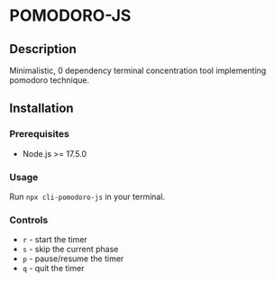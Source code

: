 # POMODORO-JS

## Description

Minimalistic, 0 dependency terminal concentration tool implementing pomodoro technique.

## Installation

### Prerequisites

- Node.js >= 17.5.0

### Usage

Run `npx cli-pomodoro-js` in your terminal.

### Controls

- `r` - start the timer
- `s` - skip the current phase
- `p` - pause/resume the timer
- `q` - quit the timer